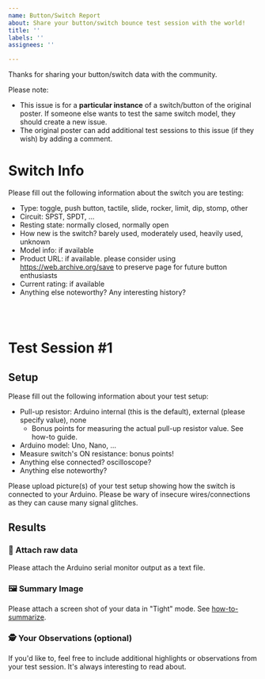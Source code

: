 ```yaml
---
name: Button/Switch Report
about: Share your button/switch bounce test session with the world!
title: ''
labels: ''
assignees: ''

---
```


Thanks for sharing your button/switch data with the community.

Please note: 
- This issue is for a **particular instance** of a switch/button of the original poster. If someone else wants to test the same switch model, they should create a new issue.
- The original poster can add additional test sessions to this issue (if they wish) by adding a comment.

# Switch Info
Please fill out the following information about the switch you are testing:

- Type: toggle, push button, tactile, slide, rocker, limit, dip, stomp, other
- Circuit: SPST, SPDT, ...
- Resting state: normally closed, normally open
- How new is the switch? barely used, moderately used, heavily used, unknown
- Model info: if available
- Product URL: if available. please consider using https://web.archive.org/save to preserve page for future button enthusiasts
- Current rating: if available
- Anything else noteworthy? Any interesting history?

<br><br>

# Test Session #1

## Setup
Please fill out the following information about your test setup:
- Pull-up resistor: Arduino internal (this is the default), external (please specify value), none
    - Bonus points for measuring the actual pull-up resistor value. See how-to guide.
- Arduino model: Uno, Nano, ...
- Measure switch's ON resistance: bonus points!
- Anything else connected? oscilloscope?
- Anything else noteworthy?

Please upload picture(s) of your test setup showing how the switch is connected to your Arduino. Please be wary of insecure wires/connections as they can cause many signal glitches.


## Results
### 📄 Attach raw data
Please attach the Arduino serial monitor output as a text file.

### 🖼️ Summary Image
Please attach a screen shot of your data in "Tight" mode. See [how-to-summarize](https://github.com/adamfk/bouncy-button-data/blob/main/how-to-summarize.md).

### 🕵️ Your Observations (optional)
If you'd like to, feel free to include additional highlights or observations from your test session. It's always interesting to read about.
